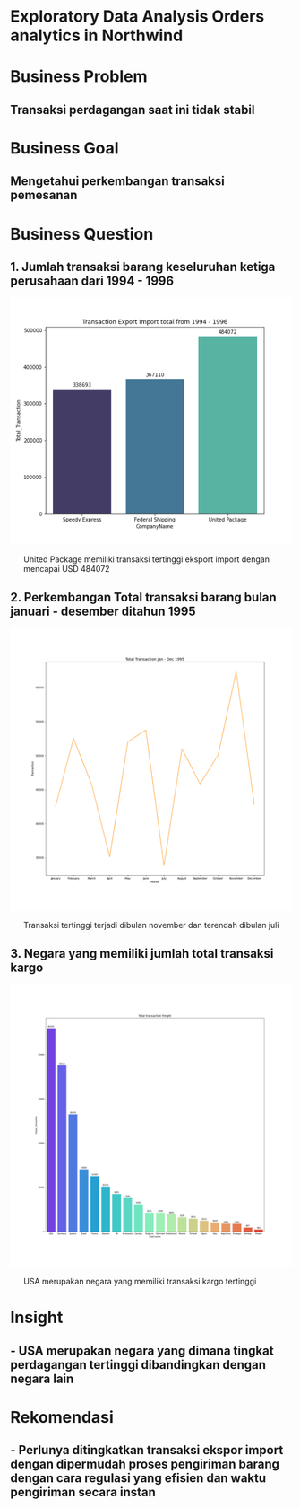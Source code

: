 # Exploratory Data Analysis Orders analytics in Northwind 

# Business Problem 

## Transaksi perdagangan saat ini tidak stabil

# Business Goal

## Mengetahui perkembangan transaksi pemesanan

# Business Question 

## 1. Jumlah transaksi barang keseluruhan ketiga perusahaan dari 1994 - 1996 

<img src="Transaction.png"></img>

<ul> United Package memiliki transaksi tertinggi eksport import dengan mencapai USD 484072 </ul>

## 2. Perkembangan Total transaksi barang bulan januari - desember ditahun 1995 

<img src="Transaction_in_1995.png"></img>

<ul> Transaksi tertinggi terjadi dibulan november dan terendah dibulan juli </ul>

## 3. Negara yang memiliki jumlah total transaksi kargo  

<img src="Freight.png"></img>

<ul> USA merupakan negara yang memiliki transaksi kargo tertinggi </ul>

# Insight

## - USA merupakan negara yang dimana tingkat perdagangan tertinggi dibandingkan dengan negara lain

# Rekomendasi 

## - Perlunya ditingkatkan transaksi ekspor import dengan dipermudah proses pengiriman barang dengan cara regulasi yang efisien dan waktu pengiriman secara instan
